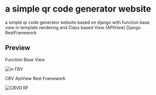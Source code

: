 # a simple qr code generator website 
a simple qr code generator website based on django with function base view in template rendering and Class based View (APIView) Django RestFramework

## Preview
Function Base View

![in FBV](https://media.discordapp.net/attachments/967155969467506749/1047431250308247582/example_fbvpng.png)

CBV ApiView Rest Framework

![CBVD RF](https://media.discordapp.net/attachments/967155969467506749/1047431250006253609/example_api.png?width=1440&height=666)
